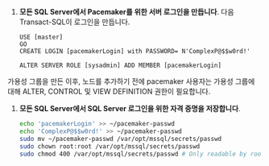 1. **모든 SQL Server에서 Pacemaker를 위한 서버 로그인을 만듭니다**. 다음 Transact-SQL이 로그인을 만듭니다.

   ```Transact-SQL
   USE [master]
   GO
   CREATE LOGIN [pacemakerLogin] with PASSWORD= N'ComplexP@$$w0rd!'
    
   ALTER SERVER ROLE [sysadmin] ADD MEMBER [pacemakerLogin]
   ```

  가용성 그룹을 만든 이후, 노드를 추가하기 전에 pacemaker 사용자는 가용성 그룹에 대해 ALTER, CONTROL 및 VIEW DEFINITION 권한이 필요합니다.

1. **모든 SQL Server에서 SQL Server 로그인을 위한 자격 증명을 저장합니다**.

   ```bash
   echo 'pacemakerLogin' >> ~/pacemaker-passwd
   echo 'ComplexP@$$w0rd!' >> ~/pacemaker-passwd
   sudo mv ~/pacemaker-passwd /var/opt/mssql/secrets/passwd
   sudo chown root:root /var/opt/mssql/secrets/passwd
   sudo chmod 400 /var/opt/mssql/secrets/passwd # Only readable by root
   ```
